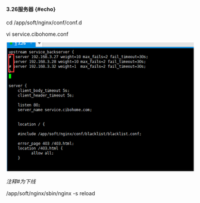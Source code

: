 #### 3.26服务器 {#echo}

cd /app/soft/nginx/conf/conf.d

vi service.cibohome.conf

![](/assets/3.26反向代理.png)

_注释\#为下线_

/app/soft/nginx/sbin/nginx -s reload

